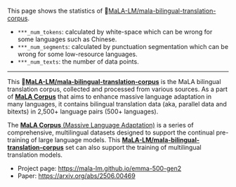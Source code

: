 This page shows the statistics of 🤗[MaLA-LM/mala-bilingual-translation-corpus](https://huggingface.co/datasets/MaLA-LM/mala-bilingual-translation-corpus).
- `***_num_tokens`: calculated by white-space which can be wrong for some languages such as Chinese. 
- `***_num_segments`: calculated by punctuation segmentation which can be wrong for some low-resource languages. 
- `***_num_texts`: the number of data points.


----
This 🤗[**MaLA-LM/mala-bilingual-translation-corpus**](https://huggingface.co/datasets/MaLA-LM/mala-bilingual-translation-corpus) is the MaLA bilingual translation corpus, collected and processed from various sources. 
As a part of [**MaLA Corpus**](https://huggingface.co/collections/MaLA-LM/mala-corpus-66e05127641a51de34d39529) that aims to enhance massive language adaptation in many languages, it contains bilingual translation data (aka, parallel data and bitexts) in 2,500+ language pairs (500+ languages). 

The [**MaLA Corpus** (Massive Language Adaptation)](https://huggingface.co/collections/MaLA-LM/mala-corpus-66e05127641a51de34d39529) is a series of comprehensive, multilingual datasets designed to support the continual pre-training of large language models. This [**MaLA-LM/mala-bilingual-translation-corpus**](https://huggingface.co/datasets/MaLA-LM/mala-bilingual-translation-corpus) set can also support the training of multilingual translation models.


- Project page: https://mala-lm.github.io/emma-500-gen2
- Paper: https://arxiv.org/abs/2506.00469
